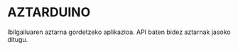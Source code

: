 AZTARDUINO
========================

Ibilgailuaren aztarna gordetzeko aplikazioa. API baten bidez aztarnak jasoko ditugu.




